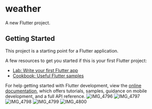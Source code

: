 # weather

A new Flutter project.

## Getting Started

This project is a starting point for a Flutter application.

A few resources to get you started if this is your first Flutter project:

- [Lab: Write your first Flutter app](https://docs.flutter.dev/get-started/codelab)
- [Cookbook: Useful Flutter samples](https://docs.flutter.dev/cookbook)

For help getting started with Flutter development, view the
[online documentation](https://docs.flutter.dev/), which offers tutorials,
samples, guidance on mobile development, and a full API reference.
![IMG_4796](https://github.com/ahmedamgaddd/weather/assets/137118207/ea24e0a4-5648-4903-88d5-f9f0c8440cfa)
![IMG_4797](https://github.com/ahmedamgaddd/weather/assets/137118207/f70c534c-d81a-4846-a333-0295d393426d)
![IMG_4798](https://github.com/ahmedamgaddd/weather/assets/137118207/cc019500-efce-4cce-af6f-af0f511133e8)
![IMG_4799](https://github.com/ahmedamgaddd/weather/assets/137118207/260accba-a48c-4767-9b83-6043d5914a5c)
![IMG_4800](https://github.com/ahmedamgaddd/weather/assets/137118207/1abbb156-4f79-4ba3-ac6a-9818232fd2ec)
